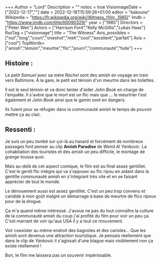 +++
Author = "Lord"
Description = ""
notoc = true
VisionnageDate = ["2022-12-17",""]
date = 2022-12-18T15:59:26+01:00
editor = "kakoune"
Wikipedia = "https://fr.wikipedia.org/wiki/Witness_(film,_1985)"
Imdb = "https://www.imdb.com/title/tt0090329/"
year = ["1985"]
Directors = ["Peter Weir"]
Actors = ["Harrison Ford","Kelly McGillis","Lukas Haas"]
RssTag = ["visionnage"]
title = "The Witness"
Avis_possibles = ["nul","long","court","oneshot","meh","cool","excellent","parfait"]
Avis = ["cool"]
TopWords=["amish","témoin","meurtre","flic","pourri","communauté","fuite"]
+++
## Histoire :
Le petit *Samuel* avec sa mère *Rachel* sont des amish en voyage en train vers Baltimore.
À la gare, le petit est témoin d'un meurtre dans les toilettes.

Il est le seul témoin et va donc tenter d'aider *John Book* en charge de l'enquête.
Il s'avère que le mort est un flic mais que … le meurtrier l'est également et *John Book* ainsi que le gamin sont en dangers.

Ils fuient pour se réfugier dans la communauté amish le temps de pouvoir mettre ça au clair.

## Ressenti :
Je suis un peu tombé sur çui-là au hasard et forcément de nombreux passages font penser au clip **Amish Paradise** de *Weird Al Yankovic*.
La cohabitation des touristes et des amish un peu difficile, le montage de grange toussa quoi.

Mais au-delà de cet aspect comique, le film est au final assez gentillet.
C'est le gentil flic intègre qui va s'opposer au flic ripou en aidant dans la gentille communauté amish en s'intégrant très vite et en se faisant apprécier de tout le monde.

Le dénouement aussi est assez gentillet.
C'est un peu trop convenu et candide à mon goût malgré un démarrage à base de meurtre de flics ripoux pour de la drogue.

Ça m'a quand même intéressé.
J'avoue ne pas du tout connaître la culture de la communauté amish du coup j'ai profité du film pour voir un peu ça.
C'est marrant de voir qu'aux USA il y a tout ce mouvement.

Voir coexister au même endroit des bagnoles et des carioles…
Que les amish sont devenus une attraction touristique.
Je pensais réellement que dans le clip de *Yankovic* il s'agissait d'une blague mais visiblement non ça existe réellement !

Bon, le film me laissera pas un souvenir impérissable.
